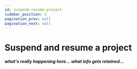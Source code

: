 ```yaml
---
id: suspend-resume-project
sidebar_position: 2
pagination_prev: null
pagination_next: null
---
```


# Suspend and resume a project

***what's really happening here... what info gets retained...***